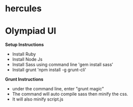 # hercules
<h1>Olympiad UI</h1>
<strong>Setup Instructions</strong>
<ul>
  <li>Install Ruby</li>
  <li>Install Node Js</li>
  <li>Install Sass using command line 'gem install sass'</li>
  <li>Install grunt 'npm install -g grunt-cli'</li>
</ul>
<strong>Grunt Instructions</strong>
<ul>
  <li>under the command line, enter "grunt magic"</li>
  <li>The command will auto compile sass then minify the css.</li>
  <li>It will also minify script.js</li>
</ul>




